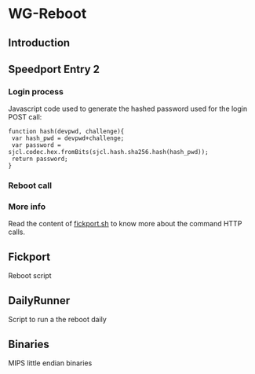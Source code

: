 # WG-Reboot
## Introduction

## Speedport Entry 2
### Login process
Javascript code used to generate the hashed password used for the login POST call:
````
function hash(devpwd, challenge){
 var hash_pwd = devpwd+challenge;
 var password = sjcl.codec.hex.fromBits(sjcl.hash.sha256.hash(hash_pwd));
 return password;
}
````
### Reboot call

### More info
Read the content of [fickport.sh](fickport.sh) to know more about the command HTTP calls.

## Fickport
Reboot script

## DailyRunner
Script to run a the reboot daily

## Binaries
MIPS little endian binaries
